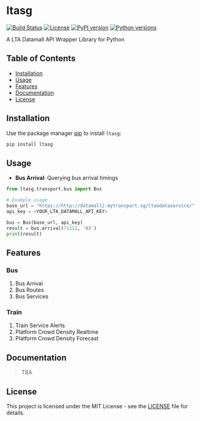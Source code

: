 # ltasg

[![Build Status](https://github.com/ashe0047/ltasg/actions/workflows/release.yml/badge.svg?event=push)](https://github.com/ashe0047/your-package/actions)
[![License](https://img.shields.io/badge/license-MIT-blue.svg)](https://opensource.org/licenses/MIT)
[![PyPI version](https://img.shields.io/pypi/v/ltasg?logo=pypi)](https://badge.fury.io/py/your-package)
[![Python versions](https://img.shields.io/pypi/pyversions/ltasg.svg?logo=python)](https://pypi.org/project/ltasg/)

<!-- [![Documentation Status](https://readthedocs.org/projects/your-package/badge/?version=latest)](https://your-package.readthedocs.io/en/latest/?badge=latest) -->

A LTA Datamall API Wrapper Library for Python

## Table of Contents

- [Installation](#installation)
- [Usage](#usage)
- [Features](#features)
- [Documentation](#documentation)
- [License](#license)

## Installation

Use the package manager [pip](https://pip.pypa.io/en/stable/) to install `ltasg`:

```sh
pip install ltasg
```

## Usage

- **Bus Arrival**: Querying bus arrival timings

```python
from ltasg.transport.bus import Bus

# Example usage
base_url = "https://http://datamall2.mytransport.sg/ltaodataservice/"
api_key = <YOUR_LTA_DATAMALL_API_KEY>

bus = Bus(base_url, api_key)
result = bus.arrival(71111, '63')
print(result)
```

## Features

### Bus

1. Bus Arrival
2. Bus Routes
3. Bus Services

### Train

1. Train Service Alerts
2. Platform Crowd Density Realtime
3. Platform Crowd Density Forecast

## Documentation

> TBA

## License

This project is licensed under the MIT License - see the [LICENSE](/LICENSE) file for details.

